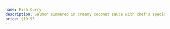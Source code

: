 ```yaml
---
name: Fish Curry
description: Salmon simmered in creamy coconut sauce with chef's special spices.
price: $19.95
---
```

